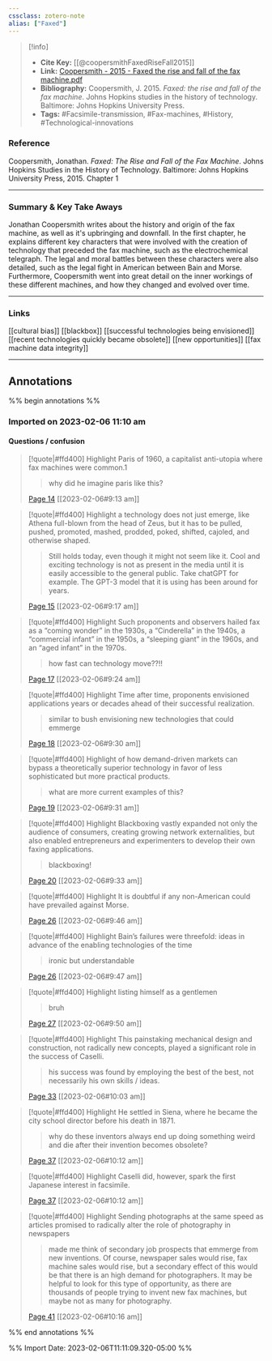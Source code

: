 ```yaml
---
cssclass: zotero-note
alias: ["Faxed"]
---
```


> [!info]
> - **Cite Key:** [[@coopersmithFaxedRiseFall2015]]
> - **Link:** [Coopersmith - 2015 - Faxed the rise and fall of the fax machine.pdf](file:///Users/joemcnamara/Zotero/storage/5XALSHLL/Coopersmith%20-%202015%20-%20Faxed%20the%20rise%20and%20fall%20of%20the%20fax%20machine.pdf)
> - **Bibliography:** Coopersmith, J. 2015. _Faxed: the rise and fall of the fax machine_. Johns Hopkins studies in the history of technology. Baltimore: Johns Hopkins University Press.
> - **Tags:** #Facsimile-transmission, #Fax-machines, #History, #Technological-innovations

### Reference 

Coopersmith, Jonathan. _Faxed: The Rise and Fall of the Fax Machine_. Johns Hopkins Studies in the History of Technology. Baltimore: Johns Hopkins University Press, 2015. Chapter 1


---

### Summary & Key Take Aways

Jonathan Coopersmith writes about the history and origin of the fax machine, as well as it's upbringing and downfall. In the first chapter, he explains different key characters that were involved with the creation of technology that preceded the fax machine, such as the electrochemical telegraph. The legal and moral battles between these characters were also detailed, such as the legal fight in American between Bain and Morse. Furthermore, Coopersmith went into great detail on the inner workings of these different machines, and how they changed and evolved over time. 

--- 

### Links
[[cultural bias]]
[[blackbox]]
[[successful technologies being envisioned]]
[[recent technologies quickly became obsolete]]
[[new opportunities]]
[[fax machine data integrity]]


--- 

## Annotations
%% begin annotations %%
### Imported on 2023-02-06 11:10 am

#### Questions / confusion

> [!quote|#ffd400] Highlight
> Paris of 1960, a capitalist anti-utopia where fax machines were common.1
>
>> why did he imagine paris like this?
>
> [Page 14](zotero://open-pdf/library/items/5XALSHLL?page=14) [[2023-02-06#9:13 am]]

> [!quote|#ffd400] Highlight
> a technology does not just emerge, like Athena full-blown from the head of Zeus, but it has to be pulled, pushed, promoted, mashed, prodded, poked, shifted, cajoled, and otherwise shaped.
>
>> Still holds today, even though it might not seem like it. Cool and exciting technology is not as present in the media until it is easily accessible to the general public. Take chatGPT for example. The GPT-3 model that it is using has been around for years.
>
> [Page 15](zotero://open-pdf/library/items/5XALSHLL?page=15) [[2023-02-06#9:17 am]]

> [!quote|#ffd400] Highlight
> Such proponents and observers hailed fax as a “coming wonder” in the 1930s, a “Cinderella” in the 1940s, a “commercial infant” in the 1950s, a “sleeping giant” in the 1960s, and an “aged infant” in the 1970s.
>
>> how fast can technology move??!!
>
> [Page 17](zotero://open-pdf/library/items/5XALSHLL?page=17) [[2023-02-06#9:24 am]]

> [!quote|#ffd400] Highlight
> Time after time, proponents envisioned applications years or decades ahead of their successful realization.
>
>> similar to bush envisioning new technologies that could emmerge
>
> [Page 18](zotero://open-pdf/library/items/5XALSHLL?page=18) [[2023-02-06#9:30 am]]

> [!quote|#ffd400] Highlight
> of how demand-driven markets can bypass a theoretically superior technology in favor of less sophisticated but more practical products.
>
>> what are more current examples of this?
>
> [Page 19](zotero://open-pdf/library/items/5XALSHLL?page=19) [[2023-02-06#9:31 am]]

> [!quote|#ffd400] Highlight
> Blackboxing vastly expanded not only the audience of consumers, creating growing network externalities, but also enabled entrepreneurs and experimenters to develop their own faxing applications.
>
>> blackboxing!
>
> [Page 20](zotero://open-pdf/library/items/5XALSHLL?page=20) [[2023-02-06#9:33 am]]

> [!quote|#ffd400] Highlight
> It is doubtful if any non-American could have prevailed against Morse.
>
> [Page 26](zotero://open-pdf/library/items/5XALSHLL?page=26) [[2023-02-06#9:46 am]]

> [!quote|#ffd400] Highlight
> Bain’s failures were threefold: ideas in advance of the enabling technologies of the time
>
>> ironic but understandable
>
> [Page 26](zotero://open-pdf/library/items/5XALSHLL?page=26) [[2023-02-06#9:47 am]]

> [!quote|#ffd400] Highlight
> listing himself as a gentlemen
>
>> bruh
>
> [Page 27](zotero://open-pdf/library/items/5XALSHLL?page=27) [[2023-02-06#9:50 am]]

> [!quote|#ffd400] Highlight
> This painstaking mechanical design and construction, not radically new concepts, played a significant role in the success of Caselli.
>
>> his success was found by employing the best of the best, not necessarily his own skills / ideas.
>
> [Page 33](zotero://open-pdf/library/items/5XALSHLL?page=33) [[2023-02-06#10:03 am]]

> [!quote|#ffd400] Highlight
> He settled in Siena, where he became the city school director before his death in 1871.
>
>> why do these inventors always end up doing something weird and die after their invention becomes obsolete?
>
> [Page 37](zotero://open-pdf/library/items/5XALSHLL?page=37) [[2023-02-06#10:12 am]]

> [!quote|#ffd400] Highlight
> Caselli did, however, spark the first Japanese interest in facsimile.
>
> [Page 37](zotero://open-pdf/library/items/5XALSHLL?page=37) [[2023-02-06#10:12 am]]

> [!quote|#ffd400] Highlight
> Sending photographs at the same speed as articles promised to radically alter the role of photography in newspapers
>
>> made me think of secondary job prospects that emmerge from new inventions. Of course, newspaper sales would rise, fax machine sales would rise, but a secondary effect of this would be that there is an high demand for photographers. It may be helpful to look for this type of opportunity, as there are thousands of people trying to invent new fax machines, but maybe not as many for photography.
>
> [Page 41](zotero://open-pdf/library/items/5XALSHLL?page=41) [[2023-02-06#10:16 am]]


%% end annotations %%

%% Import Date: 2023-02-06T11:11:09.320-05:00 %%
